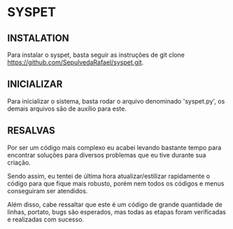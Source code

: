 # SYSPET

## INSTALATION
Para instalar o syspet, basta seguir as instruções de git clone https://github.com/SepulvedaRafael/syspet.git.

## INICIALIZAR
Para inicializar o sistema, basta rodar o arquivo denominado 'syspet.py', os demais arquivos são de auxílio para este.

## RESALVAS
<p>Por ser um código mais complexo eu acabei levando bastante tempo para encontrar soluções para diversos problemas que eu tive durante sua criação.</p>
<p>Sendo assim, eu tentei de última hora atualizar/estilizar rapidamente o código para que fique mais robusto, porém nem todos os códigos e menus conseguiram ser atendidos.</p>
<p></p>Além disso, cabe ressaltar que este é um código de grande quantidade de linhas, portato, bugs são esperados, mas todas as etapas foram verificadas e realizadas com sucesso.</p>
